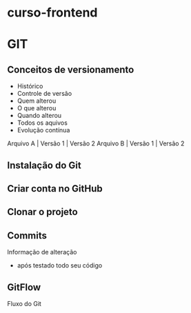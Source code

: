 # curso-frontend

# GIT
## Conceitos de versionamento
 - Histórico
 - Controle de versão
 - Quem alterou
 - O que alterou
 - Quando alterou
 - Todos os aquivos
 - Evolução contínua

 Arquivo A | Versão 1 | Versão 2
 Arquivo B | Versão 1 | Versão 2

 ## Instalação do Git

 ## Criar conta no GitHub

 ## Clonar o projeto

 ## Commits
  Informação de alteração
  - após testado todo seu código

 ## GitFlow
  Fluxo do Git
